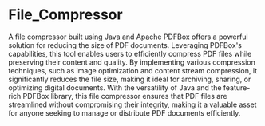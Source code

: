 # File_Compressor

A file compressor built using Java and Apache PDFBox offers a powerful solution for reducing the size of PDF documents. Leveraging PDFBox's capabilities, this tool enables users to efficiently compress PDF files while preserving their content and quality. By implementing various compression techniques, such as image optimization and content stream compression, it significantly reduces the file size, making it ideal for archiving, sharing, or optimizing digital documents. With the versatility of Java and the feature-rich PDFBox library, this file compressor ensures that PDF files are streamlined without compromising their integrity, making it a valuable asset for anyone seeking to manage or distribute PDF documents efficiently.
